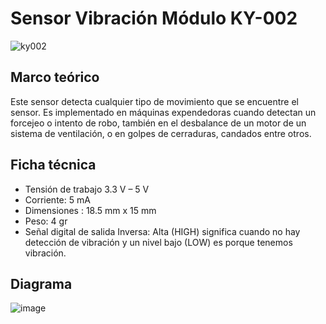 # Sensor Vibración Módulo KY-002
![ky002](https://user-images.githubusercontent.com/89440798/144691038-c20e698e-3520-4910-87c0-a5825c90564b.png)

## Marco teórico 
Este sensor detecta cualquier tipo de movimiento que se encuentre el sensor. Es implementado en máquinas expendedoras cuando detectan un forcejeo o intento de robo, también en el desbalance de un motor de un sistema de ventilación, o en golpes de cerraduras, candados entre otros. 

## Ficha técnica

* Tensión de trabajo 3.3 V  – 5 V
* Corriente: 5 mA
* Dimensiones : 18.5 mm x 15 mm
* Peso: 4 gr
* Señal digital de salida Inversa: Alta (HIGH) significa cuando no hay detección de vibración y un nivel bajo (LOW) es porque tenemos vibración.

## Diagrama 
![image](https://user-images.githubusercontent.com/89440798/144731918-f6a0264d-5eb1-4ec9-8c72-afed70d1925f.png)
